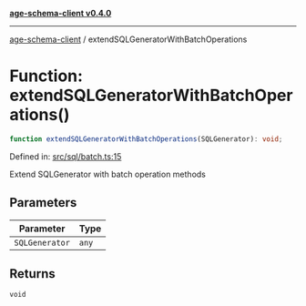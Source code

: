 [**age-schema-client v0.4.0**](../index.md)

***

[age-schema-client](../index.md) / extendSQLGeneratorWithBatchOperations

# Function: extendSQLGeneratorWithBatchOperations()

```ts
function extendSQLGeneratorWithBatchOperations(SQLGenerator): void;
```

Defined in: [src/sql/batch.ts:15](https://github.com/standardbeagle/ageSchemaClient/blob/main/src/sql/batch.ts#L15)

Extend SQLGenerator with batch operation methods

## Parameters

| Parameter | Type |
| ------ | ------ |
| `SQLGenerator` | `any` |

## Returns

`void`
